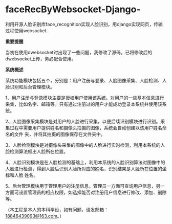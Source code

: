 # faceRecByWebsocket-Django-

利用开源人脸识别库face_recognition实现人脸识别，用django实现网页，传输过程使用websocket.


**重要提醒**

当初在使用dwebsocket时出现了一些问题，我修改了源码。已将修改后的dwebsocket上传，务必配合使用。

**系统概述**

系统功能模块包括五个，分别是：用户注册与登录、人脸图像采集、人脸检测、人脸识别和后台管理模块。

1、用户注册与登录模块主要是授权用户使用该系统。对用户的一些基本信息进行采集，比如名字、邮箱等。只有通过注册过的用户才能成功登录本系统并使用该系统。

2、人脸图像采集模块是对用户的人脸进行采集，以便后续识别模块进行识别。采集过程中需要用户提供姓名和摄像头拍摄的图像，系统会自动创建以该用户姓名命名的文件
夹，并将其拍摄的图像保存在文件夹中。

3、人脸检测模块是对摄像头采集的图像中的人脸进行实时检测，利用本系统的人脸检测算法框出人脸所在位置。

4、人脸识别模块是在人脸检测的基础上，利用本系统的人脸识别算法对图像中的人脸进行检测，得到人脸后识别人脸所对应的姓名，识别结果是人脸所在位置的坐标和人脸
姓名。

5、后台管理模块用于管理用户的注册信息。管理员一方面可查询用户信息，另一方面可设置管理员的相应权限，如选择能否对注册用户信息进行修改、添加、删除等。

（本工程是本人的本科毕设，如有问题，请发邮箱：18846439093@163.com。）


